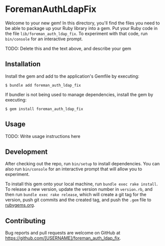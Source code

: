 # ForemanAuthLdapFix

Welcome to your new gem! In this directory, you'll find the files you need to be able to package up your Ruby library into a gem. Put your Ruby code in the file `lib/foreman_auth_ldap_fix`. To experiment with that code, run `bin/console` for an interactive prompt.

TODO: Delete this and the text above, and describe your gem

## Installation

Install the gem and add to the application's Gemfile by executing:

    $ bundle add foreman_auth_ldap_fix

If bundler is not being used to manage dependencies, install the gem by executing:

    $ gem install foreman_auth_ldap_fix

## Usage

TODO: Write usage instructions here

## Development

After checking out the repo, run `bin/setup` to install dependencies. You can also run `bin/console` for an interactive prompt that will allow you to experiment.

To install this gem onto your local machine, run `bundle exec rake install`. To release a new version, update the version number in `version.rb`, and then run `bundle exec rake release`, which will create a git tag for the version, push git commits and the created tag, and push the `.gem` file to [rubygems.org](https://rubygems.org).

## Contributing

Bug reports and pull requests are welcome on GitHub at https://github.com/[USERNAME]/foreman_auth_ldap_fix.
